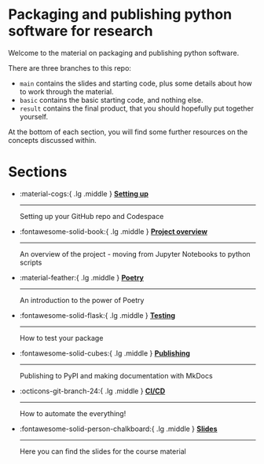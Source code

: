 # Packaging and publishing python software for research

Welcome to the material on packaging and publishing python software.

There are three branches to this repo:

- `main` contains the slides and starting code, plus some details about how to work through the material.
- `basic` contains the basic starting code, and nothing else.
- `result` contains the final product, that you should hopefully put together yourself.

At the bottom of each section, you will find some further resources on the concepts discussed within.

# Sections

<div class="grid cards" markdown>

-   :material-cogs:{ .lg .middle } [__Setting up__](1_setting_up.md)

    ---
    Setting up your GitHub repo and Codespace


-   :fontawesome-solid-book:{ .lg .middle } [__Project overview__](2_project_overview.md)

    ---
    An overview of the project - moving from Jupyter Notebooks to python scripts

-   :material-feather:{ .lg .middle } [__Poetry__](3_poetry.md)

    ---
    An introduction to the power of Poetry

-   :fontawesome-solid-flask:{ .lg .middle } [__Testing__](4_Testing.md)

    ---
    How to test your package

-   :fontawesome-solid-cubes:{ .lg .middle } [__Publishing__](publishing_docs/publishing.md)

    ---
    Publishing to PyPI and making documentation with MkDocs


-   :octicons-git-branch-24:{ .lg .middle } [__CI/CD__](CICD/index.md)

    ---
    How to automate the everything!

</div>

<div class="grid cards" markdown>

-   :fontawesome-solid-person-chalkboard:{ .lg .middle } [__Slides__](slides.md)

    ---
    Here you can find the slides for the course material

</div>